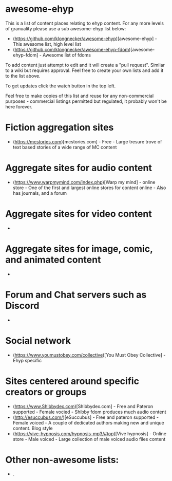 # awesome-ehyp

This is a list of content places relating to ehyp content. For any more levels of granuality please use a sub awesome-ehyp list below:
* (https://github.com/klongnecker/awesome-ehyp)[awesome-ehyp] - This awesome list, high level list
* (https://github.com/klongnecker/awesome-ehyp-fdom)[awesome-ehyp-fdom] - Awesome list of fdoms

To add content just attempt to edit and it will create a "pull request". Similar to a wiki but requires approval. Feel free to create your own lists and add it to the list above.

To get updates click the watch button in the top left.

Feel free to make copies of this list and reuse for any non-commercial purposes - commercial listings permitted but regulated, it probably won't be here forever.

# Fiction aggregation sites
* (https://mcstories.com)[mcstories.com] - Free - Large tresure trove of text based stories of a wide range of MC content

# Aggregate sites for audio content 
* (https://www.warpmymind.com/index.php)[Warp my mind] - online store - One of the first and largest online stores for content online - Also has journals, and a forum

# Aggregate sites for video content
*   

# Aggregate sites for image, comic, and animated content
* 

# Forum and Chat servers such as Discord
* 

# Social network
* (https://www.youmustobey.com/collective)[You Must Obey Collective] - Ehyp specific 

# Sites centered around specific creators or groups
* (https://www.Shibbydex.com)[Shibbydex.com] - Free and Pateron supported - Female vocied - Shibby fdom produces much audio content
* (http://esuccubus.com/)[eSuccubus] - Free and pateron supported - Female voiced - A couple of dedicated authors making new and unique content. Blog style
* (https://vive-hypnosis.com/hypnosis-mp3/#top)[Vive hypnosis] - Online store - Male voiced - Large collection of male voiced audio files content 

# Other non-awesome lists:
* .

